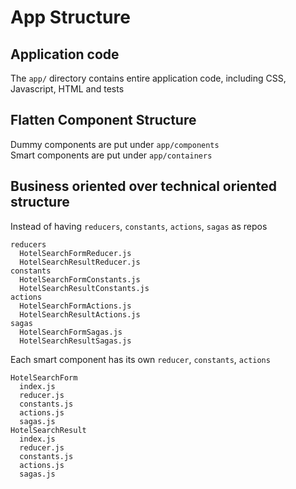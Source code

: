 # App Structure
## Application code
The `app/` directory contains entire application code, including CSS, Javascript, HTML and tests  
  
## Flatten Component Structure  
Dummy components are put under `app/components`  
Smart components are put under `app/containers`  

## Business oriented over technical oriented structure
Instead of having `reducers`, `constants`, `actions`, `sagas` as repos  
```
reducers  
  HotelSearchFormReducer.js  
  HotelSearchResultReducer.js  
constants  
  HotelSearchFormConstants.js  
  HotelSearchResultConstants.js  
actions  
  HotelSearchFormActions.js  
  HotelSearchResultActions.js  
sagas  
  HotelSearchFormSagas.js  
  HotelSearchResultSagas.js  
```  

Each smart component has its own `reducer`, `constants`, `actions`  
```
HotelSearchForm  
  index.js  
  reducer.js  
  constants.js  
  actions.js  
  sagas.js  
HotelSearchResult  
  index.js  
  reducer.js  
  constants.js  
  actions.js  
  sagas.js  
```